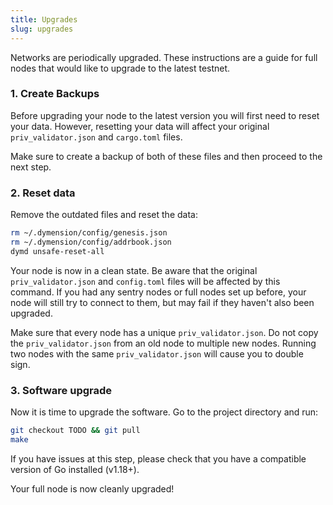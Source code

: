 ```yaml
---
title: Upgrades
slug: upgrades
---
```


Networks are periodically upgraded. These instructions are a guide for full nodes that would like to upgrade to the latest testnet.

### 1. Create Backups

Before upgrading your node to the latest version you will first need to reset your data. However, resetting your data will affect your original `priv_validator.json` and `cargo.toml` files.

Make sure to create a backup of both of these files and then proceed to the next step.

### 2. Reset data

Remove the outdated files and reset the data:

```bash
rm ~/.dymension/config/genesis.json
rm ~/.dymension/config/addrbook.json
dymd unsafe-reset-all
```

Your node is now in a clean state. Be aware that the original `priv_validator.json` and `config.toml` files will be affected by this command. If you had any sentry nodes or full nodes set up before, your node will still try to connect to them, but may fail if they haven't also been upgraded.

Make sure that every node has a unique `priv_validator.json`. Do not copy the `priv_validator.json` from an old node to multiple new nodes. Running two nodes with the same `priv_validator.json` will cause you to double sign.

### 3. Software upgrade

Now it is time to upgrade the software. Go to the project directory and run:

```bash
git checkout TODO && git pull
make
```

If you have issues at this step, please check that you have a compatible version of Go installed (v1.18+).

Your full node is now cleanly upgraded!
